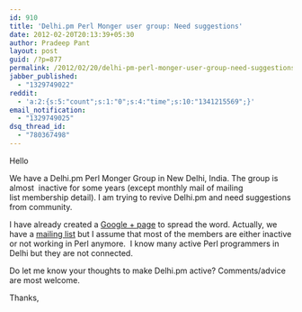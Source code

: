 ```yaml
---
id: 910
title: 'Delhi.pm Perl Monger user group: Need suggestions'
date: 2012-02-20T20:13:39+05:30
author: Pradeep Pant
layout: post
guid: /?p=877
permalink: /2012/02/20/delhi-pm-perl-monger-user-group-need-suggestions/
jabber_published:
  - "1329749022"
reddit:
  - 'a:2:{s:5:"count";s:1:"0";s:4:"time";s:10:"1341215569";}'
email_notification:
  - "1329749025"
dsq_thread_id:
  - "780367498"
---
```

Hello

We have a Delhi.pm Perl Monger Group in New Delhi, India. The group is almost  inactive for some years (except monthly mail of mailing list membership detail). I am trying to revive Delhi.pm and need suggestions from community.

I have already created a [Google + page](https://plus.google.com/u/0/b/113017661589594992511/113017661589594992511/about) to spread the word. Actually, we have a [mailing list](http://mail.pm.org/mailman/listinfo/delhi-pm/) but I assume that most of the members are either inactive or not working in Perl anymore.  I know many active Perl programmers in Delhi but they are not connected.

Do let me know your thoughts to make Delhi.pm active? Comments/advice are most welcome.

Thanks,